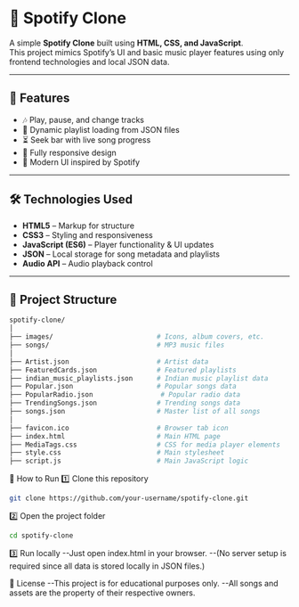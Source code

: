 # 🎵 Spotify Clone

A simple **Spotify Clone** built using **HTML, CSS, and JavaScript**.  
This project mimics Spotify’s UI and basic music player features using only frontend technologies and local JSON data.

---

## 📌 Features
- 🎶 Play, pause, and change tracks
- 📃 Dynamic playlist loading from JSON files
- ⏳ Seek bar with live song progress
- 📱 Fully responsive design
- 🎨 Modern UI inspired by Spotify

---

## 🛠 Technologies Used
- **HTML5** – Markup for structure
- **CSS3** – Styling and responsiveness
- **JavaScript (ES6)** – Player functionality & UI updates
- **JSON** – Local storage for song metadata and playlists
- **Audio API** – Audio playback control

---

## 📂 Project Structure
```bash
spotify-clone/
│
├── images/                          # Icons, album covers, etc.
├── songs/                           # MP3 music files
│
├── Artist.json                      # Artist data
├── FeaturedCards.json               # Featured playlists
├── indian_music_playlists.json      # Indian music playlist data
├── Popular.json                     # Popular songs data
├── PopularRadio.json                 # Popular radio data
├── TrendingSongs.json               # Trending songs data
├── songs.json                       # Master list of all songs
│
├── favicon.ico                      # Browser tab icon
├── index.html                       # Main HTML page
├── MediaTags.css                    # CSS for media player elements
├── style.css                        # Main stylesheet
├── script.js                        # Main JavaScript logic

```

🚀 How to Run
1️⃣ Clone this repository

```bash
git clone https://github.com/your-username/spotify-clone.git
```

2️⃣ Open the project folder
```bash
cd spotify-clone
```

3️⃣ Run locally
--Just open index.html in your browser.
--(No server setup is required since all data is stored locally in JSON files.)

📜 License
--This project is for educational purposes only.
--All songs and assets are the property of their respective owners.
